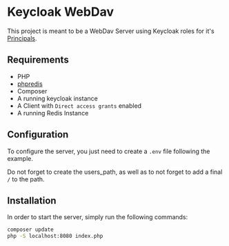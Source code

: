 
# Keycloak WebDav 

This project is meant to be a WebDav Server using Keycloak roles for it's [Principals](https://sabre.io/dav/principals/).

## Requirements
 
- PHP
- [phpredis](https://github.com/phpredis/phpredis)
- Composer
- A running keycloak instance
- A Client with `Direct access grants` enabled
- A running Redis Instance

## Configuration

To configure the server, you just need to create a `.env` file following the example.

Do not forget to create the users_path, as well as to not forget to add a final `/` to the path.

## Installation

In order to start the server, simply run the following commands:

```sh
composer update
php -S localhost:8080 index.php 
```
